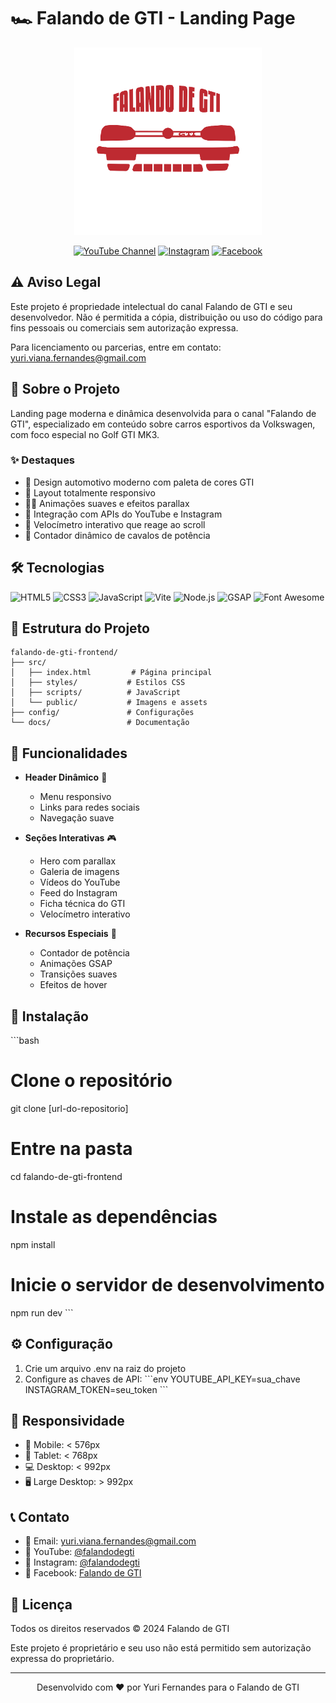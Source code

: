# 🏎️ Falando de GTI - Landing Page

<div align="center">
  <img src="https://raw.githubusercontent.com/yurivfernandes/falando-de-gti-frontend/refs/heads/main/src/public/galeria/logo.png" alt="Falando de GTI Logo" width="300px">

  [![YouTube Channel](https://img.shields.io/badge/YouTube-Falando%20de%20GTI-red)](https://www.youtube.com/falandodegti)
  [![Instagram](https://img.shields.io/badge/Instagram-%40falandodegti-purple)](https://www.instagram.com/falandodegti)
  [![Facebook](https://img.shields.io/badge/Facebook-Falando%20de%20GTI-blue)](https://www.facebook.com/falandodegti)
</div>

## ⚠️ Aviso Legal
Este projeto é propriedade intelectual do canal Falando de GTI e seu desenvolvedor. Não é permitida a cópia, distribuição ou uso do código para fins pessoais ou comerciais sem autorização expressa.

Para licenciamento ou parcerias, entre em contato: yuri.viana.fernandes@gmail.com

## 🚀 Sobre o Projeto

Landing page moderna e dinâmica desenvolvida para o canal "Falando de GTI", especializado em conteúdo sobre carros esportivos da Volkswagen, com foco especial no Golf GTI MK3.

### ✨ Destaques

- 🎨 Design automotivo moderno com paleta de cores GTI
- 📱 Layout totalmente responsivo
- 🏃‍♂️ Animações suaves e efeitos parallax
- 🔧 Integração com APIs do YouTube e Instagram
- 🏁 Velocímetro interativo que reage ao scroll
- 🐎 Contador dinâmico de cavalos de potência

## 🛠️ Tecnologias

![HTML5](https://img.shields.io/badge/HTML5-E34F26.svg?style=for-the-badge&logo=HTML5&logoColor=white)
![CSS3](https://img.shields.io/badge/CSS3-1572B6.svg?style=for-the-badge&logo=CSS3&logoColor=white)
![JavaScript](https://img.shields.io/badge/JavaScript-F7DF1E.svg?style=for-the-badge&logo=JavaScript&logoColor=black)
![Vite](https://img.shields.io/badge/Vite-646CFF.svg?style=for-the-badge&logo=Vite&logoColor=white)
![Node.js](https://img.shields.io/badge/Node.js-339933.svg?style=for-the-badge&logo=nodedotjs&logoColor=white)
![GSAP](https://img.shields.io/badge/GSAP-88CE02.svg?style=for-the-badge&logo=GreenSock&logoColor=white)
![Font Awesome](https://img.shields.io/badge/Font_Awesome-528DD7.svg?style=for-the-badge&logo=fontawesome&logoColor=white)

## 📂 Estrutura do Projeto

```
falando-de-gti-frontend/
├── src/
│   ├── index.html         # Página principal
│   ├── styles/           # Estilos CSS
│   ├── scripts/          # JavaScript
│   └── public/           # Imagens e assets
├── config/               # Configurações
└── docs/                 # Documentação
```

## 🚗 Funcionalidades

- **Header Dinâmico** 🎯
  - Menu responsivo
  - Links para redes sociais
  - Navegação suave

- **Seções Interativas** 🎮
  - Hero com parallax
  - Galeria de imagens
  - Vídeos do YouTube
  - Feed do Instagram
  - Ficha técnica do GTI
  - Velocímetro interativo

- **Recursos Especiais** 🌟
  - Contador de potência
  - Animações GSAP
  - Transições suaves
  - Efeitos de hover

## 🔧 Instalação

\`\`\`bash
# Clone o repositório
git clone [url-do-repositorio]

# Entre na pasta
cd falando-de-gti-frontend

# Instale as dependências
npm install

# Inicie o servidor de desenvolvimento
npm run dev
\`\`\`

## ⚙️ Configuração

1. Crie um arquivo .env na raiz do projeto
2. Configure as chaves de API:
   \`\`\`env
   YOUTUBE_API_KEY=sua_chave
   INSTAGRAM_TOKEN=seu_token
   \`\`\`

## 📱 Responsividade

- 📱 Mobile: < 576px
- 📱 Tablet: < 768px
- 💻 Desktop: < 992px
- 🖥️ Large Desktop: > 992px

## 📞 Contato

- 📧 Email: yuri.viana.fernandes@gmail.com
- 🎥 YouTube: [@falandodegti](https://youtube.com/falandodegti)
- 📸 Instagram: [@falandodegti](https://instagram.com/falandodegti)
- 📘 Facebook: [Falando de GTI](https://facebook.com/falandodegti)

## 📄 Licença

Todos os direitos reservados © 2024 Falando de GTI

Este projeto é proprietário e seu uso não está permitido sem autorização expressa do proprietário.

---

<div align="center">
  <p>Desenvolvido com ❤️ por Yuri Fernandes para o Falando de GTI</p>
</div>
